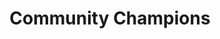 ---
title: Community Champions
description: Testcontainers Community Champions actively contribute to the growth and betterment of the Testcontainers community. They are passionate about Testcontainer, and use their knowledge and skills to help others succeed.
ogImage: /images/community-champions-share-image.png
---